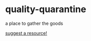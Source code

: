 # quality-quarantine
a place to gather the goods

[suggest a resource!](https://github.com/todrobbins/quality-quarantine/issues/new)

